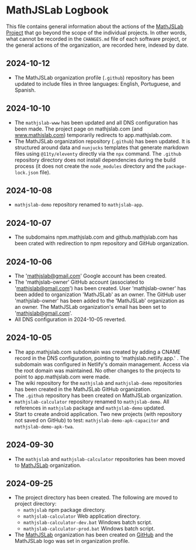 # MathJSLab Logbook

This file contains general information about the actions of the [MathJSLab Project](https://mathjslab.com/) that go beyond the scope of the individual projects. In other words, what cannot be recorded in the `CHANGES.md` file of each software project, or the general actions of the organization, are recorded here, indexed by date.

## 2024-10-12
- The MathJSLab organization profile (`.github`) repository has been updated to include files in three languages: English, Portuguese, and Spanish.

## 2024-10-10
- The `mathjslab-www` has been updated and all DNS configuration has been made. The project page on mathjslab.com (and www.mathjslab.com) temporarily redirects to app.mathjslab.com.
- The MathJSLab organization repository (`.github`) has been updated. It is structured around data and `nunjucks` templates that generate markdown files using `@11ty/eleventy` directly via the `npx` command. The `.github` repository directory does not install dependencies during the build process (it does not create the `node_modules` directory and the `package-lock.json` file).

## 2024-10-08
- `mathjslab-demo` repository renamed to `mathjslab-app`.

## 2024-10-07
- The subdomains npm.mathjslab.com and github.mathjslab.com has been crated with redirection to npm repository and GitHub organization.

## 2024-10-06
- The 'mathjslab@gmail.com' Google account has been created.
- The 'mathjslab-owner' GitHub account (associated to 'mathjslab@gmail.com')  has been created. User 'mathjslab-owner' has been added to organization 'MathJSLab' as an owner. The GitHub user 'mathjslab-owner' has been added to the 'MathJSLab' organization as an owner. The MathJSLab organization's email has been set to 'mathjslab@gmail.com'.
- All DNS configuration in 2024-10-05 reverted.

## 2024-10-05
- The app.mathjslab.com subdomain was created by adding a CNAME record in the DNS configuration, pointing to 'mathjslab.netlify.app.' . The subdomain was configured in Netlify's domain management. Access via the root domain was maintained. No other changes to the projects to point to app.mathjslab.com were made.
- The wiki repository for the `mathjslab` and `mathjslab-demo` repositories has been created in the MathJSLab GitHub organization.
- The `.github` repository has been created on MathJSLab organization.
- `mathjslab-calculator` repository renamed to `mathjslab-demo`. All references in `mathjslab` package and `mathjslab-demo` updated.
- Start to create android application. Two new projects (with repository not saved on GitHub) to test: `mathjslab-demo-apk-capacitor` and `mathjslab-demo-apk-twa`.

## 2024-09-30
- The `mathjslab` and `mathjslab-calculator` repositories has been moved to [MathJSLab](https://github.com/MathJSLab/) organization.

## 2024-09-25
- The project directory has been created. The following are moved to project directory:
  * `mathjslab` npm package directory.
  * `mathjslab-calculator` Web application directory.
  * `mathjslab-calculator-dev.bat` Windows batch script.
  * `mathjslab-calculator-prod.bat` Windows batch script.
- The [MathJSLab](https://github.com/MathJSLab/) organization has been created on [GitHub](https://github.com/) and the MathJSLab logo was set in organization profile.
